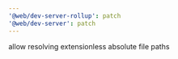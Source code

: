 ```yaml
---
'@web/dev-server-rollup': patch
'@web/dev-server': patch
---
```


allow resolving extensionless absolute file paths
